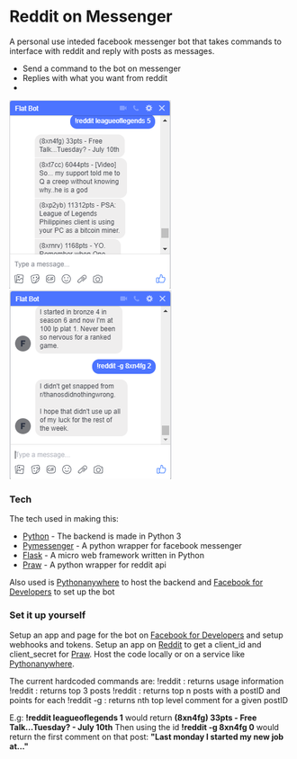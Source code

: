 # Reddit on Messenger

A personal use inteded facebook messenger bot that takes commands to interface with reddit and reply with posts as messages.

  - Send a command to the bot on messenger
  - Replies with what you want from reddit
  - 
 ![img](https://raw.githubusercontent.com/jml63/Reddit-on-Messenger/master/ss1.png) ![img](https://raw.githubusercontent.com/jml63/Reddit-on-Messenger/master/ss2.png)

### Tech

The tech used in making this:

* [Python] - The backend is made in Python 3
* [Pymessenger] - A python wrapper for facebook messenger
* [Flask] - A micro web framework written in Python
* [Praw] - A python wrapper for reddit api

Also used is [Pythonanywhere] to host the backend and [Facebook for Developers] to set up the bot

### Set it up yourself

Setup an app and page for the bot on [Facebook for Developers] and setup webhooks and tokens.
Setup an app on [Reddit] to get a client_id and client_secret for [Praw].
Host the code locally or on a service like [Pythonanywhere].

The current hardcoded commands are:
!reddit : returns usage information
!reddit <subreddit> : returns top 3 posts
!reddit <subreddit> <num> : returns top n posts with a postID and points for each
!reddit -g <postID> <num> : returns nth top level comment for a given postID

E.g:
**!reddit leagueoflegends 1** would return **(8xn4fg) 33pts - Free Talk...Tuesday? - July 10th**
Then using the id **!reddit -g  8xn4fg 0** would return the first comment on that post: **"Last monday I started my new job at..."**


[//]: #


[Python]: <https://www.python.org/>
[Pymessenger]:  <https://github.com/davidchua/pymessenger>
[Flask]: <https://github.com/pallets/flask>
[Praw]: <https://github.com/praw-dev/praw>
[Reddit]: <https://www.reddit.com/>

[Pythonanywhere]: <https://www.pythonanywhere.com>
[Facebook for Developers]: <https://developers.facebook.com>
